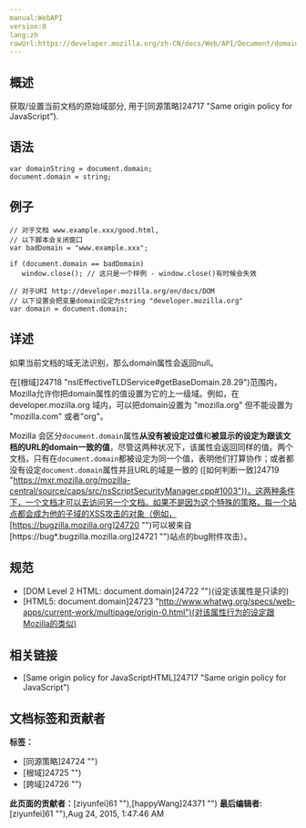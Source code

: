 ```yaml
---
manual:WebAPI
version:0
lang:zh
rawUrl:https://developer.mozilla.org/zh-CN/docs/Web/API/Document/domain
---
```





## 概述<a name="Summary"></a>


获取/设置当前文档的原始域部分, 用于[同源策略]24717 "Same origin policy for JavaScript").


## 语法<a name="Syntax"></a>

```
var domainString = document.domain;
document.domain = string;
```

## 例子<a name="Example"></a>

```
// 对于文档 www.example.xxx/good.html,
// 以下脚本会关闭窗口
var badDomain = "www.example.xxx";

if (document.domain == badDomain)
   window.close(); // 这只是一个样例 - window.close()有时候会失效
```

```
// 对于URI http://developer.mozilla.org/en/docs/DOM 
// 以下设置会把变量domain设定为string "developer.mozilla.org"
var domain = document.domain;
```

## 详述<a name="Notes"></a>


如果当前文档的域无法识别，那么domain属性会返回null。



在[根域]24718 "nsIEffectiveTLDService#getBaseDomain.28.29")范围内，Mozilla允许你把domain属性的值设置为它的上一级域。例如，在 developer.mozilla.org 域内，可以把domain设置为 &quot;mozilla.org&quot; 但不能设置为 &quot;mozilla.com&quot; 或者&quot;org&quot;。



Mozilla 会区分`document.domain`属性**从没有被设定过值**和**被显示的设定为跟该文档的URL的domain一致的值**，尽管这两种状况下，该属性会返回同样的值。两个文档，只有在`document.domain`都被设定为同一个值，表明他们打算协作；或者都没有设定`document.domain`属性并且URL的域是一致的 ([如何判断一致]24719 "https://mxr.mozilla.org/mozilla-central/source/caps/src/nsScriptSecurityManager.cpp#1003"))，这两种条件下，一个文档才可以去访问另一个文档。如果不是因为这个特殊的策略，每一个站点都会成为他的子域的XSS攻击的对象（例如，[https://bugzilla.mozilla.org]24720 "")可以被来自[https://bug*.bugzilla.mozilla.org]24721 "")站点的bug附件攻击）。


## 规范<a name="Specification"></a>

* [DOM Level 2 HTML: document.domain]24722 "")(设定该属性是只读的)
* [HTML5: document.domain]24723 "http://www.whatwg.org/specs/web-apps/current-work/multipage/origin-0.html")(对该属性行为的设定跟Mozilla的类似)

## 相关链接<a name="See_also"></a>

* [Same origin policy for JavaScriptHTML]24717 "Same origin policy for JavaScript")



## 文档标签和贡献者
**标签：**
* [同源策略]24724 "")
* [根域]24725 "")
* [跨域]24726 "")

**此页面的贡献者：**[ziyunfei]61 ""),[happyWang]24371 "")
**最后编辑者:**[ziyunfei]61 ""),<time>Aug 24, 2015, 1:47:46 AM</time>


